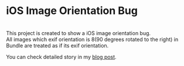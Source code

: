 <h1>iOS Image Orientation Bug</h1>
<br>
This project is created to show a iOS image orientation bug. 
<br>
All images which exif orientation is 8(90 degrees rotated to the right) in Bundle are treated as if its exif orientation. 

You can check detailed story in my <a href="http://histools.byethost15.com/2017/11/found-bug-image-orientations-ios/">blog post</a>.
